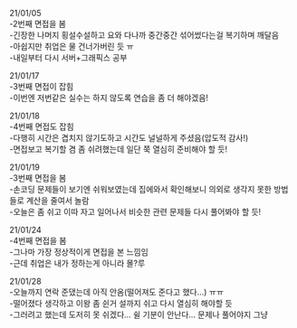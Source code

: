 21/01/05  
-2번째 면접을 봄  
-긴장한 나머지 횡설수설하고 요와 다나까 중간중간 섞어썼다는걸 복기하며 깨달음  
-아쉽지만 취업은 물 건너가버린 듯 ㅠ  
-내일부터 다시 서버+그래픽스 공부  

21/01/17  
-3번째 면접이 잡힘  
-이번엔 저번같은 실수는 하지 않도록 연습을 좀 더 해야겠음!  

21/01/18  
-4번째 면접도 잡힘  
-다행히 시간은 겹치지 않기도하고 시간도 널널하게 주셨음(압도적 감사!)  
-면접보고 복기할 겸 좀 쉬려했는데 일단 쭉 열심히 준비해야 할 듯!  

21/01/19  
-3번째 면접을 봄  
-손코딩 문제들이 보기엔 쉬워보였는데 집에와서 확인해보니 의외로 생각지 못한 방법들로 계산을 줄여서 놀람  
-오늘은 좀 쉬고 이따 자고 일어나서 비슷한 관련 문제들 다시 풀어봐야 할 듯!  

21/01/24  
-4번째 면접을 봄  
-그나마 가장 정상적이게 면접을 본 느낌임  
-근데 취업은 내가 정하는게 아니라 몰?루  

21/01/28  
-오늘까지 연락 준댔는데 아직 안옴(떨어져도 준다고 했다...) ㅠㅠ  
-떨어졌다 생각하고 이왕 좀 쉰거 설까지 쉬고 다시 열심히 해야할 듯  
-그러려고 했는데 도저히 못 쉬겠다... 쉴 기분이 안난다... 문제나 풀어야지 그냥  
